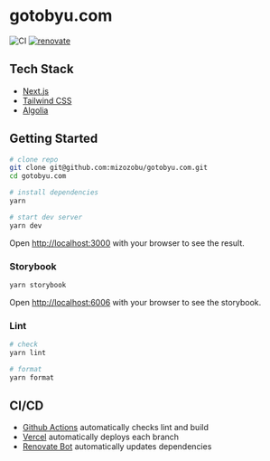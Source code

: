 # gotobyu.com

![CI](https://github.com/mizozobu/gotobyu.com/workflows/CI/badge.svg)
[![renovate](https://img.shields.io/badge/renovate-enabled-%231A1F6C?logo=renovatebot)](https://app.renovatebot.com/dashboard#github/mizozobu/gotobyu.com)

## Tech Stack

- [Next.js](https://nextjs.org)
- [Tailwind CSS](https://tailwindcss.com)
- [Algolia](https://www.algolia.com)

## Getting Started

```sh
# clone repo
git clone git@github.com:mizozobu/gotobyu.com.git
cd gotobyu.com

# install dependencies
yarn

# start dev server
yarn dev
```

Open [http://localhost:3000](http://localhost:3000) with your browser to see the result.

### Storybook

```sh
yarn storybook
```

Open [http://localhost:6006](http://localhost:6006) with your browser to see the storybook.

### Lint

```sh
# check
yarn lint

# format
yarn format
```

## CI/CD

- [Github Actions](https://github.com/features/actions) automatically checks lint and build
- [Vercel](https://vercel.com) automatically deploys each branch
- [Renovate Bot](https://www.whitesourcesoftware.com/free-developer-tools/renovate/) automatically updates dependencies
